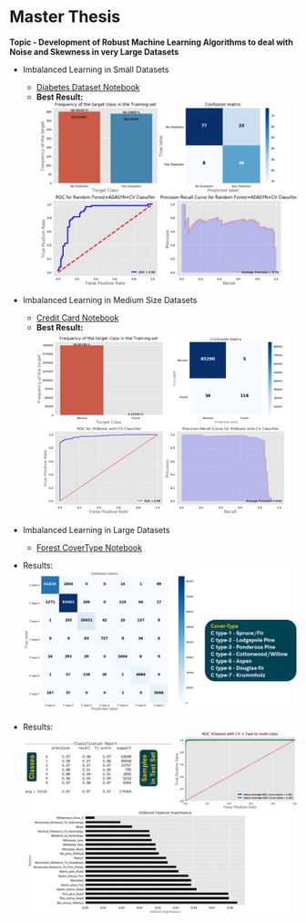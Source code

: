 # Master Thesis 
**Topic - Development of Robust Machine Learning Algorithms to deal with Noise and Skewness in very Large Datasets**

- Imbalanced Learning in Small Datasets
  - [Diabetes Dataset Notebook](https://github.com/harisyammnv/MasterArbeit/blob/master/Imbalanced_learning_and_noise_layer_Diabetes_dataset.ipynb)
  - **Best Result:**![Best Result](https://github.com/harisyammnv/MasterArbeit/blob/master/RF_diabetes.png)
 
- Imbalanced Learning in Medium Size Datasets
  - [Credit Card Notebook](https://github.com/harisyammnv/MasterArbeit/blob/master/Imbalanced_learning_and_noise_layer_Credit_Card_Dataset_V2.ipynb)
  - **Best Result:**![Best Result](https://github.com/harisyammnv/MasterArbeit/blob/master/XGBoost_credit_card.PNG)
  
- Imbalanced Learning in Large Datasets
  - [Forest CoverType Notebook](https://github.com/harisyammnv/MasterArbeit/blob/master/Imbalanced_learning_and_noise_layer_forest_cover_type_dataset.ipynb)
 - Results: ![Best Result1](https://github.com/harisyammnv/MasterArbeit/blob/master/cnf_cover_type.png)
 - Results: ![Best Result2](https://github.com/harisyammnv/MasterArbeit/blob/master/results_cover_typr.png)
 
 
 
 

